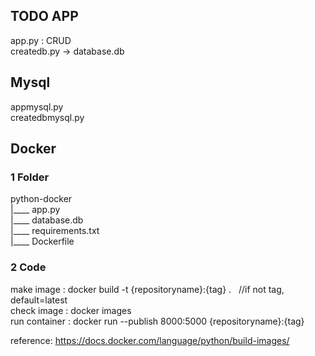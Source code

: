 ## TODO APP
app.py : CRUD \
createdb.py -> database.db 

## Mysql
appmysql.py \
createdbmysql.py

## Docker 
### 1 Folder
python-docker \
|____ app.py \
|____ database.db \
|____ requirements.txt \
|____ Dockerfile

### 2 Code
make image : docker build -t {repositoryname}:{tag} . &nbsp; //if not tag, default=latest \
check image : docker images \
run container : docker run --publish 8000:5000 {repositoryname}:{tag} 

reference: https://docs.docker.com/language/python/build-images/
